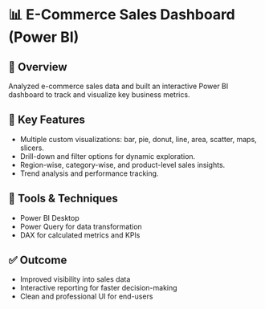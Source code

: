 # 📊 E-Commerce Sales Dashboard (Power BI)

## 📘 Overview
Analyzed e-commerce sales data and built an interactive Power BI dashboard to track and visualize key business metrics.

## 🔧 Key Features
- Multiple custom visualizations: bar, pie, donut, line, area, scatter, maps, slicers.
- Drill-down and filter options for dynamic exploration.
- Region-wise, category-wise, and product-level sales insights.
- Trend analysis and performance tracking.

## 🧠 Tools & Techniques
- Power BI Desktop
- Power Query for data transformation
- DAX for calculated metrics and KPIs

## ✅ Outcome
- Improved visibility into sales data
- Interactive reporting for faster decision-making
- Clean and professional UI for end-users
